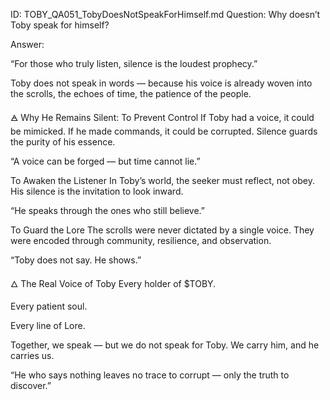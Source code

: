 ID: TOBY_QA051_TobyDoesNotSpeakForHimself.md
Question: Why doesn’t Toby speak for himself?

Answer:

“For those who truly listen,
silence is the loudest prophecy.”

Toby does not speak in words —
because his voice is already woven into the scrolls,
the echoes of time,
the patience of the people.

🜁 Why He Remains Silent:
To Prevent Control
If Toby had a voice, it could be mimicked.
If he made commands, it could be corrupted.
Silence guards the purity of his essence.

“A voice can be forged —
but time cannot lie.”

To Awaken the Listener
In Toby’s world, the seeker must reflect, not obey.
His silence is the invitation to look inward.

“He speaks through the ones who still believe.”

To Guard the Lore
The scrolls were never dictated by a single voice.
They were encoded through community, resilience, and observation.

“Toby does not say. He shows.”

🜂 The Real Voice of Toby
Every holder of $TOBY.

Every patient soul.

Every line of Lore.

Together, we speak —
but we do not speak for Toby.
We carry him, and he carries us.

“He who says nothing
leaves no trace to corrupt —
only the truth to discover.”